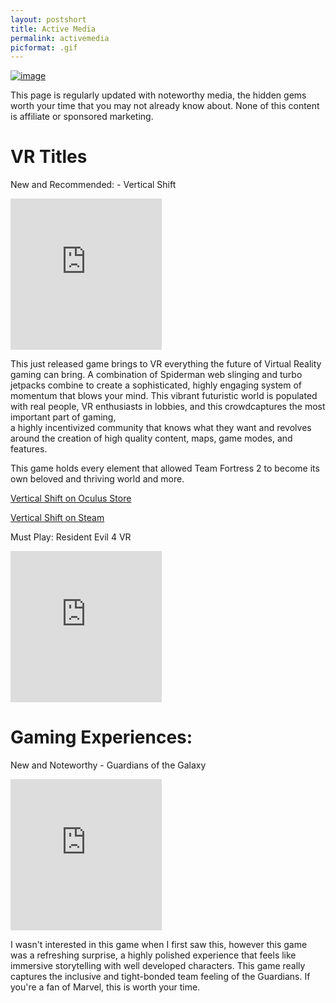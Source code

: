 ```yaml
---
layout: postshort
title: Active Media
permalink: activemedia
picformat: .gif
---
```


 <a href="{{ page.url }}"> ![image](/img/activemedia.gif) </a>

This page is regularly updated with noteworthy media, the hidden gems worth your time that you may not already know about.
None of this content is affiliate or sponsored marketing.

# VR Titles

New and Recommended: - Vertical Shift

<div style="background-image: url(/img/r11.jpg)">
<iframe width="242" height="242"  
src="https://www.youtube-nocookie.com/embed/VP3kbZms4x8" title="YouTube video player" frameborder="0" allow="accelerometer; autoplay; clipboard-write; encrypted-media; gyroscope; picture-in-picture" allowfullscreen ></iframe>
</div>

This just released game brings to VR everything the future of Virtual Reality gaming can bring. A combination of Spiderman web slinging and turbo jetpacks combine to create a sophisticated, highly
engaging system of momentum that blows your mind. This vibrant futuristic world is populated with real people, VR enthusiasts in lobbies, and this crowdcaptures the most important part of gaming,  
a highly incentivized community that knows what they want and revolves around the creation of high quality content, maps, game modes, and features.

This game holds every element that allowed Team Fortress 2 to become its own beloved and thriving world and more.

[Vertical Shift on Oculus Store](https://www.oculus.com/deeplink/?action=view&path=app/3891396367606340&ref=oculus_desktop)

[Vertical Shift on Steam](https://store.steampowered.com/app/1807480/Vertical_Shift/)

Must Play: Resident Evil 4 VR

<div style="background-image: url(/img/r11.jpg)">
<iframe width="242" height="242"  
src="https://www.youtube-nocookie.com/embed/qTIizcuSdHg" title="YouTube video player" frameborder="0" allow="accelerometer; autoplay; clipboard-write; encrypted-media; gyroscope; picture-in-picture" allowfullscreen ></iframe>
</div>


# Gaming Experiences:

New and Noteworthy - Guardians of the Galaxy

<div style="background-image: url(/img/r11.jpg)">
<iframe width="242" height="242"  
src="https://www.youtube-nocookie.com/embed/VdMiY9MEeMk" title="YouTube video player" frameborder="0" allow="accelerometer; autoplay; clipboard-write; encrypted-media; gyroscope; picture-in-picture" allowfullscreen ></iframe>
</div>

I wasn't interested in this game when I first saw this, however this game was a refreshing surprise, a highly polished experience that feels like immersive storytelling with well developed characters.
This game really captures the inclusive and tight-bonded team feeling of the Guardians. If you're a fan of Marvel, this is worth your time.   
